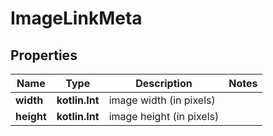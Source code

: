 
# ImageLinkMeta

## Properties
Name | Type | Description | Notes
------------ | ------------- | ------------- | -------------
**width** | **kotlin.Int** | image width (in pixels) | 
**height** | **kotlin.Int** | image height (in pixels) | 



